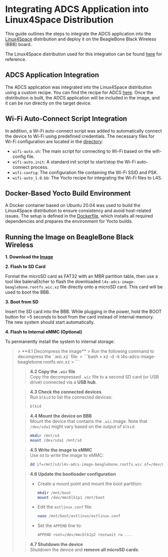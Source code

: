 # Integrating ADCS Application into Linux4Space Distribution

This guide outlines the steps to integrate the ADCS application into the [Linux4Space](https://linux4space.org) distribution and deploy it on the BeagleBone Black Wireless (BBB) board.

The Linux4Space distribution used for this integration can be found [here](https://gitlab.com/linux4space/BBW-ADCS) for reference.

## ADCS Application Integration

The ADCS application was integrated into the Linux4Space distribution using a custom recipe. You can find the recipe for ADCS [here](/L4S_yocto_files/adcs/adcs_1.0.bb).
Once the distribution is built, the ADCS application will be included in the image, and it can be run directly on the target device.

## Wi-Fi Auto-Connect Script Integration
In addition, a Wi-Fi auto-connect script was added to automatically connect the device to Wi-Fi using predefined credentials. The necessary files for Wi-Fi configuration are located in the  [directory](/L4S_yocto_files/wifi-connection):

- `wifi-auto.sh`: The main script for connecting to Wi-Fi based on the wifi-config file.
- `wifi-auto.init`: A standard init script to start/stop the Wi-Fi auto-connect process.
- `wifi-config`: The configuration file containing the Wi-Fi SSID and PSK.
- `wifi-auto_1.0.bb`: The Yocto recipe for integrating the Wi-Fi files to L4S.

## Docker-Based Yocto Build Environment
A Docker container based on Ubuntu 20.04 was used to build the Linux4Space distribution to ensure consistency and avoid host-related issues. The setup is defined in the [Dockerfile](/L4S_yocto_files/Dockerfile), which installs all required dependencies and prepares the environment for Yocto builds.



## Running the Image on BeagleBone Black Wireless

**1. Download the [Image]()** 

**2. Flash to SD Card**

Format the microSD card as FAT32 with an MBR partition table, then use a tool like balenaEtcher to flash the downloaded `l4s-adcs-image-beaglebone.rootfs.wic.xz` file directly onto a microSD card. This card will be used to boot the BBB.

**3. Boot from SD**

Insert the SD card into the BBB. While plugging in the power, hold the BOOT button for ~5 seconds to boot from the card instead of internal memory. The new system should start automatically.

**4. Flash to Internal eMMC (Optional)**

To permanently install the system to internal storage:

<blockquote>
> **4.1 Decompress the image**  
> Run the following command to decompress the `.wic.xz` file:
> ```bash
> xz -d -k l4s-adcs-image-beaglebone.rootfs.wic.xz
> ```

> **4.2 Copy the `.wic` file**  
> Copy the decompressed `.wic` file to a second SD card (or USB drive) connected via a **USB hub**.

> **4.3 Check the connected devices**  
> Run `blkid` to list the connected devices:
> ```bash
> blkid
> ```

> **4.4 Mount the device on BBB**  
> Mount the device that contains the `.wic` image. Note that `/dev/sda1` might vary based on the output of `blkid`:
> ```bash
> mkdir /mnt/sd
> mount /dev/sda1 /mnt/sd
> ```

> **4.5 Write the image to eMMC**  
> Use `dd` to write the image to eMMC:
> ```bash
> dd if=/mnt/sd/l4s-adcs-image-beaglebone.rootfs.wic of=/dev/mmcblk1 bs=64K
> ```

> **4.6 Update the bootloader configuration**
> - Create a mount point and mount the boot partition:
>     ```bash
>     mkdir /mnt/boot
>     mount /dev/mmcblk1p1 /mnt/boot
>     ```
> - Edit the `extlinux.conf` file:
>     ```bash
>     nano /mnt/boot/extlinux/extlinux.conf
>     ```
> - Set the `APPEND` line to:
>     ```bash
>     APPEND root=/dev/mmcblk1p2 rootwait rw ...
>    ```

> **4.7 Shutdown the device**  
> Shutdown the device and **remove all microSD cards**.




</blockquote> 

